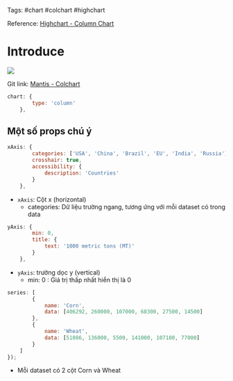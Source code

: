 Tags: #chart #colchart #highchart

Reference: [Highchart - Column Chart](https://www.highcharts.com/demo/highcharts/column-basic)

# Introduce
![](https://www.highcharts.com/demo/images/samples/highcharts/demo/column-basic/thumbnail-brand-light.svg)

Git link: [Mantis - Colchart](https://github.com/HarryWarre/Mantis-React-Intelli/blob/main/mantis-react/src/components/charts/config/col_chart.tsx)

```js
chart: {
        type: 'column'
    },
```
## Một số props chú ý
```js
xAxis: {
        categories: ['USA', 'China', 'Brazil', 'EU', 'India', 'Russia'],
        crosshair: true,
        accessibility: {
            description: 'Countries'
        }
    },
```

- `xAxis`: Cột x (horizontal)
	- categories: Dữ liệu trường ngang, tương ứng với mỗi dataset có trong data 

```js
yAxis: {
        min: 0,
        title: {
            text: '1000 metric tons (MT)'
        }
    },
```

- `yAxis`: trường dọc y (vertical)
	- min: 0 : Giá trị thấp nhất hiển thị là 0

```js
series: [
        {
            name: 'Corn',
            data: [406292, 260000, 107000, 68300, 27500, 14500]
        },
        {
            name: 'Wheat',
            data: [51086, 136000, 5500, 141000, 107180, 77000]
        }
    ]
});
```

- Mỗi dataset có 2 cột Corn và Wheat
